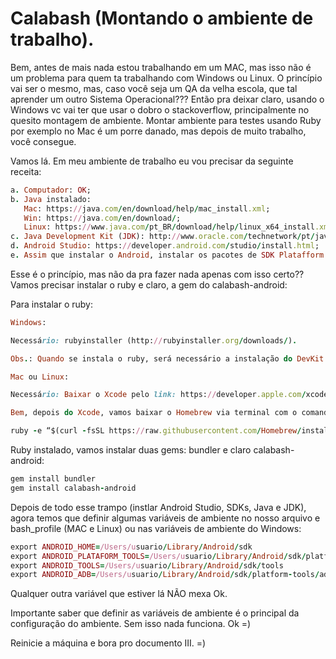 # Calabash (Montando o ambiente de trabalho).

Bem, antes de mais nada estou trabalhando em um MAC, mas isso não é um problema para quem ta trabalhando com Windows ou Linux. O princípio vai ser o mesmo, mas, caso você seja um QA da velha escola, que tal aprender um outro Sistema Operacional??? Então pra deixar claro, usando o Windows vc vai ter que usar o dobro o stackoverflow, principalmente no quesito montagem de ambiente. Montar ambiente para testes usando Ruby por exemplo no Mac é um porre danado, mas depois de muito trabalho, você consegue.

Vamos lá. Em meu ambiente de trabalho eu vou precisar da seguinte receita:

```ruby
a. Computador: OK;
b. Java instalado:
   Mac: https://java.com/en/download/help/mac_install.xml;
   Win: https://java.com/en/download/;
   Linux: https://www.java.com/pt_BR/download/help/linux_x64_install.xml;
c. Java Development Kit (JDK): http://www.oracle.com/technetwork/pt/java/javase/downloads/index.html;
d. Android Studio: https://developer.android.com/studio/install.html;
e. Assim que instalar o Android, instalar os pacotes de SDK Platafform dele;
```

Esse é o princípio, mas não da pra fazer nada apenas com isso certo?? Vamos precisar instalar o ruby e claro, a gem do calabash-android:

Para instalar o ruby:

```ruby
Windows:

Necessário: rubyinstaller (http://rubyinstaller.org/downloads/).

Obs.: Quando se instala o ruby, será necessário a instalação do DevKit correspondente da versão que você instalou.

Mac ou Linux:

Necessário: Baixar o Xcode pelo link: https://developer.apple.com/xcode/downloads/. Aprendi que sempre que instalar o SO, a primeira coisa será instalar o Xcode.

Bem, depois do Xcode, vamos baixar o Homebrew via terminal com o comando:

ruby -e “$(curl -fsSL https://raw.githubusercontent.com/Homebrew/install/master/install)” .
```

Ruby instalado, vamos instalar duas gems: bundler e claro calabash-android:

```ruby
gem install bundler
gem install calabash-android
```

Depois de todo esse trampo (instlar Android Studio, SDKs, Java e JDK), agora temos que definir algumas variáveis de ambiente no nosso arquivo e bash_profile (MAC e Linux) ou nas variáveis de ambiente do Windows:

```ruby
export ANDROID_HOME=/Users/usuario/Library/Android/sdk
export ANDROID_PLATAFORM_TOOLS=/Users/usuario/Library/Android/sdk/platform-tools
export ANDROID_TOOLS=/Users/usuario/Library/Android/sdk/tools
export ANDROID_ADB=/Users/usuario/Library/Android/sdk/platform-tools/adb
```

Qualquer outra variável que estiver lá NÃO mexa Ok.

Importante saber que definir as variáveis de ambiente é o principal da configuração do ambiente. Sem isso nada funciona. Ok =)

Reinicie a máquina e bora pro documento III. =)
